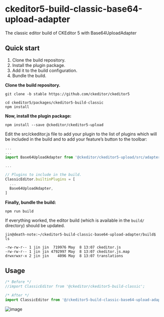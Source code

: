 # ckeditor5-build-classic-base64-upload-adapter

The classic editor build of CKEditor 5 with Base64UploadAdapter

## Quick start

1. Clone the build repository.
2. Install the plugin package.
3. Add it to the build configuration.
4. Bundle the build.

**Clone the build repository.**

```shell
git clone -b stable https://github.com/ckeditor/ckeditor5

cd ckeditor5/packages/ckeditor5-build-classic
npm install
```

**Now, install the plugin package:**
```shell
npm install --save @ckeditor/ckeditor5-upload
```
Edit the src/ckeditor.js file to add your plugin to the list of plugins which will be included in the build and to add your feature’s button to the toolbar:

```js
...
...
import Base64UploadAdapter from '@ckeditor/ckeditor5-upload/src/adapters/base64uploadadapter';

...

// Plugins to include in the build.
ClassicEditor.builtinPlugins = [
  ...
  Base64UploadAdapter,
]
```

**Finally, bundle the build:**
```
npm run build
```

If everything worked, the editor build (which is available in the `build/` directory) should be updated.
```shell
jin@death-note:~/ckeditor5-build-classic-base64-upload-adapter/build$ ls

-rw-rw-r-- 1 jin jin  719976 May  8 13:07 ckeditor.js
-rw-rw-r-- 1 jin jin 4792997 May  8 13:07 ckeditor.js.map
drwxrwxr-x 2 jin jin    4096 May  8 13:07 translations
```

## Usage

```js
/* Before */
//import ClassicEditor from '@ckeditor/ckeditor5-build-classic';

/* After */
import ClassicEditor from '@/ckeditor5-build-classic-base64-upload-adapter/build/ckeditor.js';
```

![image](https://user-images.githubusercontent.com/25634165/117547828-75324380-b051-11eb-80e9-0bf0c9bbf2dd.png)

